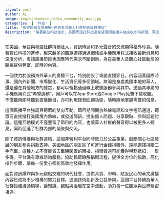 ```yaml
---
layout: post
author: AI
image: img/cantonese_radio_community_usa.jpg
categories: [ '科技' ]
title: "希望調頻粵語廣播—連結美國華人社群的新媒體橋樑"
description: "隨著數位科技進步，美國粵語社群透過希望調頻廣播平台接收即時新聞、深度分析及生活資訊，實現線上互動與社群凝聚。平台提供專屬App免費收聽，可用熱線與簡訊參與討論，並鼓勵公益捐贈（含二手汽車），成為華人資訊交流與公益參與的重要平台。"
---
```

在美國，華語與粵語社群持續壯大，資訊傳遞和多元聲音的交流顯得格外珍貴。隨著數位科技的進步，越來越多的聽眾選擇通過網絡或手機應用程式接收最新消息和深度分析，粵語廣播節目也因應時代需求不斷創新，為在美華人及關心社區動態的聽眾提供豐富、即時的內容。

一個致力於服務海外華人的廣播平台，特別開設了粵語直播節目，內容涵蓋國際時事、國內外新聞、市場變化、生活資訊等多個領域。無論是身處美國本地的華人，還是遠在其他地方的聽眾，都可以輕鬆通過線上收聽服務參與其中。透過其專屬的手機應用程式“希望調頻”，用戶可以在App Store或Google Play免費下載收聽。不僅能夠即時聽到直播節目，亦可利用錄音回顧功能，隨時隨地掌握需要的信息。

這個廣播平台強調與聽眾的雙向互動。節目期間開放熱線電話和文字短訊通道，聽眾可直接撥打美國境內熱線，或發送簡訊，提出個人問題、分享觀點、參與話題討論。這種互動模式不僅豐富了節目的內容，也讓華人社群的聲音得以被更多人聽見，同時促進了社群內部的凝聚與交流。

除了資訊傳播與社群連結，這個非營利平台同時致力於公益事業，鼓勵關心社區發展的朋友參與捐款支持。美國地區的朋友除了可進行金錢捐贈外，還能選擇捐贈二手汽車。這種方式不僅能省去車輛閑置的困擾，捐贈者還可能獲得稅務抵扣，一舉多得。平台備有專線諮詢服務，協助民眾瞭解捐贈流程，提供全方位的協助，簡化操作步驟，讓每一份愛心都能高效地發揮作用。

面對資訊爆炸與多元觀點交織的現代社會，提供真實、即時、貼近民心的華文廣播內容已成為不少機構的努力目標。通過技術創新及公益參與，這個平台持續為華人社群搭建溝通橋樑，讓知識、觀點與溫暖在空中流動，助力每一位聽眾與世界緊密相連。